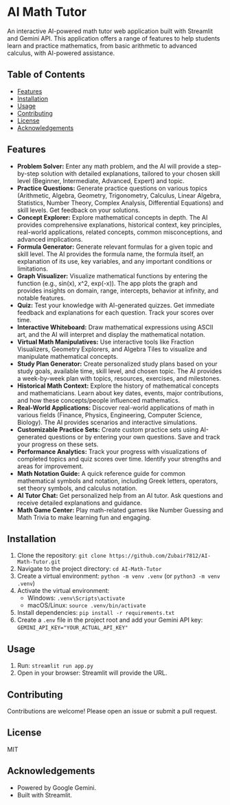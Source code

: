 # AI Math Tutor

An interactive AI-powered math tutor web application built with Streamlit and Gemini API. This application offers a range of features to help students learn and practice mathematics, from basic arithmetic to advanced calculus, with AI-powered assistance.

## Table of Contents

- [Features](#features)
- [Installation](#installation)
- [Usage](#usage)
- [Contributing](#contributing)
- [License](#license)
- [Acknowledgements](#acknowledgements)

## Features

- **Problem Solver:** Enter any math problem, and the AI will provide a step-by-step solution with detailed explanations, tailored to your chosen skill level (Beginner, Intermediate, Advanced, Expert) and topic.
- **Practice Questions:** Generate practice questions on various topics (Arithmetic, Algebra, Geometry, Trigonometry, Calculus, Linear Algebra, Statistics, Number Theory, Complex Analysis, Differential Equations) and skill levels.  Get feedback on your solutions.
- **Concept Explorer:** Explore mathematical concepts in depth. The AI provides comprehensive explanations, historical context, key principles, real-world applications, related concepts, common misconceptions, and advanced implications.
- **Formula Generator:** Generate relevant formulas for a given topic and skill level. The AI provides the formula name, the formula itself, an explanation of its use, key variables, and any important conditions or limitations.
- **Graph Visualizer:** Visualize mathematical functions by entering the function (e.g., sin(x), x^2, exp(-x)). The app plots the graph and provides insights on domain, range, intercepts, behavior at infinity, and notable features.
- **Quiz:** Test your knowledge with AI-generated quizzes.  Get immediate feedback and explanations for each question.  Track your scores over time.
- **Interactive Whiteboard:** Draw mathematical expressions using ASCII art, and the AI will interpret and display the mathematical notation.
- **Virtual Math Manipulatives:** Use interactive tools like Fraction Visualizers, Geometry Explorers, and Algebra Tiles to visualize and manipulate mathematical concepts.
- **Study Plan Generator:** Create personalized study plans based on your study goals, available time, skill level, and chosen topic. The AI provides a week-by-week plan with topics, resources, exercises, and milestones.
- **Historical Math Context:** Explore the history of mathematical concepts and mathematicians. Learn about key dates, events, major contributions, and how these concepts/people influenced mathematics.
- **Real-World Applications:** Discover real-world applications of math in various fields (Finance, Physics, Engineering, Computer Science, Biology). The AI provides scenarios and interactive simulations.
- **Customizable Practice Sets:** Create custom practice sets using AI-generated questions or by entering your own questions. Save and track your progress on these sets.
- **Performance Analytics:** Track your progress with visualizations of completed topics and quiz scores over time. Identify your strengths and areas for improvement.
- **Math Notation Guide:**  A quick reference guide for common mathematical symbols and notation, including Greek letters, operators, set theory symbols, and calculus notation.
- **AI Tutor Chat:** Get personalized help from an AI tutor. Ask questions and receive detailed explanations and guidance.
- **Math Game Center:** Play math-related games like Number Guessing and Math Trivia to make learning fun and engaging.

## Installation

1. Clone the repository: `git clone https://github.com/Zubair7812/AI-Math-Tutor.git`
2. Navigate to the project directory: `cd AI-Math-Tutor`
3. Create a virtual environment: `python -m venv .venv` (or `python3 -m venv .venv`)
4. Activate the virtual environment:
    - Windows: `.venv\Scripts\activate`
    - macOS/Linux: `source .venv/bin/activate`
5. Install dependencies: `pip install -r requirements.txt`
6. Create a `.env` file in the project root and add your Gemini API key: `GEMINI_API_KEY="YOUR_ACTUAL_API_KEY"`

## Usage

1. Run: `streamlit run app.py`
2. Open in your browser: Streamlit will provide the URL.

## Contributing

Contributions are welcome! Please open an issue or submit a pull request.

## License

MIT

## Acknowledgements

- Powered by Google Gemini.
- Built with Streamlit.
